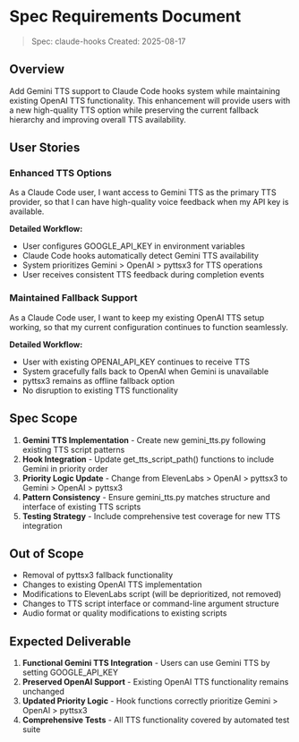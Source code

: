 # Spec Requirements Document

> Spec: claude-hooks
> Created: 2025-08-17

## Overview

Add Gemini TTS support to Claude Code hooks system while maintaining existing OpenAI TTS functionality. This enhancement will provide users with a new high-quality TTS option while preserving the current fallback hierarchy and improving overall TTS availability.

## User Stories

### Enhanced TTS Options

As a Claude Code user, I want access to Gemini TTS as the primary TTS provider, so that I can have high-quality voice feedback when my API key is available.

**Detailed Workflow:**
- User configures GOOGLE_API_KEY in environment variables
- Claude Code hooks automatically detect Gemini TTS availability
- System prioritizes Gemini > OpenAI > pyttsx3 for TTS operations
- User receives consistent TTS feedback during completion events

### Maintained Fallback Support

As a Claude Code user, I want to keep my existing OpenAI TTS setup working, so that my current configuration continues to function seamlessly.

**Detailed Workflow:**
- User with existing OPENAI_API_KEY continues to receive TTS
- System gracefully falls back to OpenAI when Gemini is unavailable
- pyttsx3 remains as offline fallback option
- No disruption to existing TTS functionality

## Spec Scope

1. **Gemini TTS Implementation** - Create new gemini_tts.py following existing TTS script patterns
2. **Hook Integration** - Update get_tts_script_path() functions to include Gemini in priority order
3. **Priority Logic Update** - Change from ElevenLabs > OpenAI > pyttsx3 to Gemini > OpenAI > pyttsx3
4. **Pattern Consistency** - Ensure gemini_tts.py matches structure and interface of existing TTS scripts
5. **Testing Strategy** - Include comprehensive test coverage for new TTS integration

## Out of Scope

- Removal of pyttsx3 fallback functionality
- Changes to existing OpenAI TTS implementation
- Modifications to ElevenLabs script (will be deprioritized, not removed)
- Changes to TTS script interface or command-line argument structure
- Audio format or quality modifications to existing scripts

## Expected Deliverable

1. **Functional Gemini TTS Integration** - Users can use Gemini TTS by setting GOOGLE_API_KEY
2. **Preserved OpenAI Support** - Existing OpenAI TTS functionality remains unchanged
3. **Updated Priority Logic** - Hook functions correctly prioritize Gemini > OpenAI > pyttsx3
4. **Comprehensive Tests** - All TTS functionality covered by automated test suite